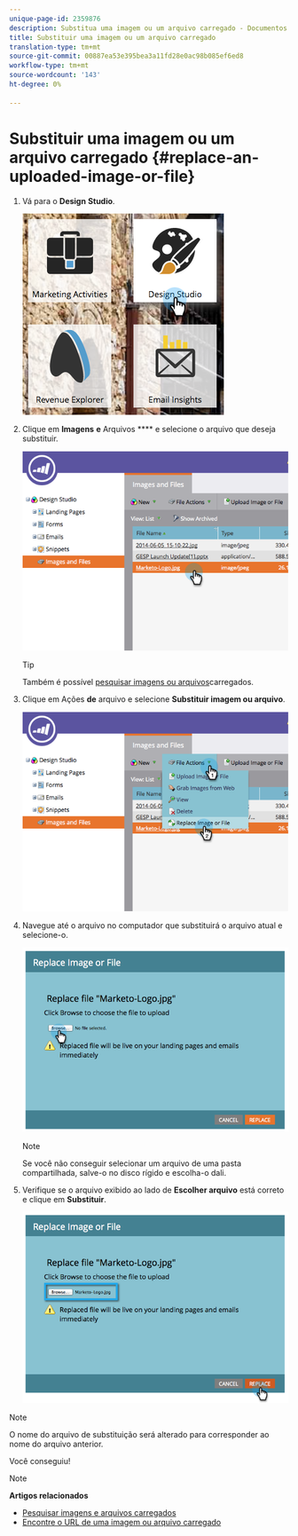 ```yaml
---
unique-page-id: 2359876
description: Substitua uma imagem ou um arquivo carregado - Documentos do Marketo - Documentação do produto
title: Substituir uma imagem ou um arquivo carregado
translation-type: tm+mt
source-git-commit: 00887ea53e395bea3a11fd28e0ac98b085ef6ed8
workflow-type: tm+mt
source-wordcount: '143'
ht-degree: 0%

---
```



# Substituir uma imagem ou um arquivo carregado {#replace-an-uploaded-image-or-file}

1. Vá para o **Design** **Studio**.

   ![](assets/designstudio-6.png)

1. Clique em **Imagens** **e** Arquivos **** e selecione o arquivo que deseja substituir.

   ![](assets/image2014-9-16-11-3a21-3a48.png)

   >[!TIP]
   >
   >Também é possível [pesquisar imagens ou arquivos](search-uploaded-images-and-files.md)carregados.

1. Clique em Ações **de** arquivo e selecione **Substituir imagem ou arquivo**.

   ![](assets/image2014-9-16-11-3a21-3a55.png)

1. Navegue até o arquivo no computador que substituirá o arquivo atual e selecione-o.

   ![](assets/image2014-9-16-11-3a22-3a2.png)

   >[!NOTE]
   >
   >Se você não conseguir selecionar um arquivo de uma pasta compartilhada, salve-o no disco rígido e escolha-o dali.

1. Verifique se o arquivo exibido ao lado de **Escolher arquivo** está correto e clique em **Substituir**.

   ![](assets/image2014-9-16-11-3a22-3a12.png)

>[!NOTE]
>
>O nome do arquivo de substituição será alterado para corresponder ao nome do arquivo anterior.

Você conseguiu!

>[!NOTE]
>
>**Artigos relacionados**
>
>* [Pesquisar imagens e arquivos carregados](search-uploaded-images-and-files.md)
>* [Encontre o URL de uma imagem ou arquivo carregado](find-the-url-of-an-uploaded-image-or-file.md)

>



